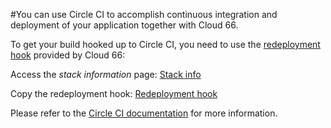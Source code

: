 <!-- post: -->


#You can use Circle CI to accomplish continuous integration and deployment of your application together with Cloud 66.

To get your build hooked up to Circle CI, you need to use the [redeployment hook](/deployment/redeployment-hooks) provided by Cloud 66:

Access the _stack information_ page:
[Stack info](http://assets.cloud66.com/help/images/stack_information.png)

Copy the redeployment hook:
[Redeployment hook](http://assets.cloud66.com/help/images/stack_info_overlay.png)

Please refer to the [Circle CI documentation](https://circleci.com/docs/configuration) for more information.
